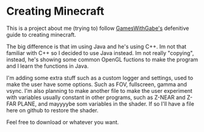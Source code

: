 # Creating Minecraft

This is a project about me (trying to) follow [GamesWithGabe's](https://www.youtube.com/channel/UCQP4qSCj1eHMHisDDR4iPzw.) defenitive guide to creating minecraft. 

The big difference is that im using Java and he's using C++. Im not that familiar with C++ so I decided to use Java instead. 
Im not really "copying", instead, he's showing some common OpenGL fuctions to make the program and I learn the functions in Java. 

I'm adding some extra stuff such as a custom logger and settings, used to make the user have some options. Such as FOV, fullscreen, gamma and vsync.
I'm also planning to make another file to make the user experiment with variables usually constant in other programs, such as Z-NEAR and Z-FAR PLANE, and mayyyybe som variables in the shader. If so I'll have a file here on github to restore the shader. 

Feel free to download or whatever you want.
